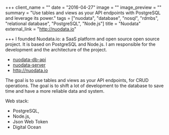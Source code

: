 +++
client_name = ""
date = "2016-04-27"
image = ""
image_preview = ""
summary = "Use tables and views as your API endpoints with PostgreSQL and leverage its power."
tags = ["nuodata", "database", "nosql", "rdmbs", "relational database", "PostgreSQL", "Node.js"]
title = "Nuodata"
external_link = "http://nuodata.io"

+++
I founded Nuodata.io: a SaaS platform and open source open source project. It is based on PostgreSQL and Node.js. I am responsible for the development and the architecture of the project.

* <a href="http://github.com/nuodata/nuodata-db-api"><i class="fa fa-github" aria-hidden="true"></i> nuodata-db-api</a>
* <a href="http://github.com/nuodata/nuodata-server"><i class="fa fa-github" aria-hidden="true"></i> nuodata-server</a>
* <a href="https://nuodata.io">http://nuodata.io</a>

The goal is to use tables and views as your API endpoints, for CRUD operations. The goal is to shift a lot of development to the database to save time and have a more reliable data and system.

Web stack:

* PostgreSQL,
* Node.js,
* Json Web Token
* Digital Ocean

